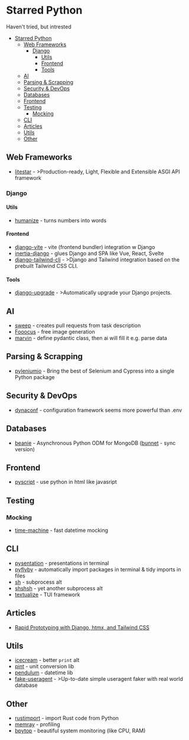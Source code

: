 # Starred Python

Haven't tried, but intrested

<!-- TOC -->
* [Starred Python](#starred-python)
  * [Web Frameworks](#web-frameworks-)
    * [Django](#django)
      * [Utils](#utils)
      * [Frontend](#frontend)
      * [Tools](#tools)
  * [AI](#ai)
  * [Parsing & Scrapping](#parsing--scrapping)
  * [Security & DevOps](#security--devops)
  * [Databases](#databases)
  * [Frontend](#frontend-1)
  * [Testing](#testing)
    * [Mocking](#mocking)
  * [CLI](#cli)
  * [Articles](#articles)
  * [Utils](#utils-1)
  * [Other](#other)
<!-- TOC -->

## Web Frameworks 

- [litestar](https://litestar.dev/) - >Production-ready, Light, Flexible and Extensible ASGI API framework


### Django

#### Utils

- [humanize](https://docs.djangoproject.com/en/4.2/ref/contrib/humanize/) - turns numbers into words

#### Frontend

- [django-vite](https://github.com/MrBin99/django-vite) - vite (frontend bundler) integration w Django
- [inertia-django](https://github.com/inertiajs/inertia-django) - glues Django and SPA like Vue, React, Svelte
- [django-tailwind-cli](https://github.com/oliverandrich/django-tailwind-cli) - >Django and Tailwind integration based on the prebuilt Tailwind CSS CLI.

#### Tools

- [django-upgrade](https://github.com/adamchainz/django-upgrade/tree/main) - >Automatically upgrade your Django projects.


## AI

- [sweep](https://github.com/sweepai/sweep) - creates pull requests from task description
- [Fooocus](https://github.com/lllyasviel/Fooocus) - free image generation
- [marvin](https://github.com/PrefectHQ/marvin) - define pydantic class, then ai will fill it e.g. parse data

## Parsing & Scrapping

- [pyleniumio](https://github.com/ElSnoMan/pyleniumio) - Bring the best of Selenium and Cypress into a single Python package

## Security & DevOps

- [dynaconf](https://github.com/dynaconf/dynaconf) - configuration framework seems more powerful than .env

## Databases

- [beanie](https://github.com/roman-right/beanie) - Asynchronous Python ODM for MongoDB ([bunnet](https://github.com/roman-right/bunnet) - sync version)

## Frontend

- [pyscript](https://github.com/pyscript/pyscript) - use python in html like javasript


## Testing

### Mocking

- [time-machine](https://github.com/adamchainz/time-machine) - fast datetime mocking

## CLI

- [pysentation](https://github.com/mimseyedi/pysentation) - presentations in terminal
- [pyflyby](https://deshaw.github.io/pyflyby/) - automatically import packages in terminal & tidy imports in files
- [sh](https://sh.readthedocs.io/en/latest/) - subprocess alt
- [shshsh](https://github.com/zqqqqz2000/shshsh) - yet another subprocess alt
- [textualize](https://www.textualize.io/) - TUI framework

## Articles

- [Rapid Prototyping with Django, htmx, and Tailwind CSS](https://testdriven.io/blog/django-htmx-tailwind/)

## Utils

- [icecream](https://github.com/gruns/icecream) - better `print` alt
- [pint](https://pint.readthedocs.io/en/stable/) - unit conversion lib
- [pendulum](https://pendulum.eustace.io/) - datetime lib
- [fake-useragent](https://github.com/fake-useragent/fake-useragent) - >Up-to-date simple useragent faker with real world database



## Other

- [rustimport](https://pypi.org/project/rustimport/) - import Rust code from Python
- [memray](https://github.com/bloomberg/memray) - profiling
- [bpytop](https://github.com/aristocratos/bpytop) - beautiful system monitoring (like CPU, RAM)
